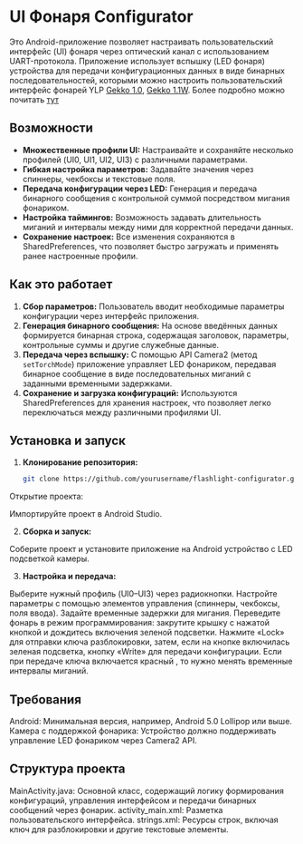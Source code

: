 # UI Фонаря Configurator

Это Android-приложение позволяет настраивать пользовательский интерфейс (UI) фонаря через оптический канал с использованием UART-протокола. Приложение использует вспышку (LED фонаря) устройства для передачи конфигурационных данных в виде бинарных последовательностей, которыми можно настроить пользовательский интерфейс фонарей YLP [Gekko 1.0](https://ylplight.com/katalog/1/nalobnye-fonari/gekko-10/), [Gekko 1.1W](https://ylplight.com/katalog/1/nalobnye-fonari/gekko-1_1W/). Более подробно можно почитать [тут](https://forum.fonarevka.ru/showthread.php?t=46567)

## Возможности

- **Множественные профили UI:** Настраивайте и сохраняйте несколько профилей (UI0, UI1, UI2, UI3) с различными параметрами.
- **Гибкая настройка параметров:** Задавайте значения через спиннеры, чекбоксы и текстовые поля.
- **Передача конфигурации через LED:** Генерация и передача бинарного сообщения с контрольной суммой посредством мигания фонариком.
- **Настройка таймингов:** Возможность задавать длительность миганий и интервалы между ними для корректной передачи данных.
- **Сохранение настроек:** Все изменения сохраняются в SharedPreferences, что позволяет быстро загружать и применять ранее настроенные профили.

## Как это работает

1. **Сбор параметров:** Пользователь вводит необходимые параметры конфигурации через интерфейс приложения.
2. **Генерация бинарного сообщения:** На основе введённых данных формируется бинарная строка, содержащая заголовок, параметры, контрольные суммы и другие служебные данные.
3. **Передача через вспышку:** С помощью API Camera2 (метод `setTorchMode`) приложение управляет LED фонариком, передавая бинарное сообщение в виде последовательных миганий с заданными временными задержками.
4. **Сохранение и загрузка конфигураций:** Используются SharedPreferences для хранения настроек, что позволяет легко переключаться между различными профилями UI.

## Установка и запуск

1. **Клонирование репозитория:**

   ```bash
   git clone https://github.com/yourusername/flashlight-configurator.git
Открытие проекта:

Импортируйте проект в Android Studio.

2. **Сборка и запуск:**

Соберите проект и установите приложение на Android устройство с LED подсветкой камеры.

3. **Настройка и передача:**

Выберите нужный профиль (UI0–UI3) через радиокнопки.
Настройте параметры с помощью элементов управления (спиннеры, чекбоксы, поля ввода).
Задайте временные задержки для мигания.
Переведите фонарь в режим программирования: закрутите крышку с нажатой кнопкой и дождитесь включения зеленой подсветки. 
Нажмите «Lock» для отправки ключа разблокировки, затем, если на кнопке включилась зеленая подсветка, кнопку «Write» для передачи конфигурации.
Если при передаче ключа включается красный , то нужно менять временные интервалы миганий.

## Требования
Android: Минимальная версия, например, Android 5.0 Lollipop или выше.
Камера с поддержкой фонарика: Устройство должно поддерживать управление LED фонариком через Camera2 API.

## Структура проекта
MainActivity.java: Основной класс, содержащий логику формирования конфигураций, управления интерфейсом и передачи бинарных сообщений через фонарик.
activity_main.xml: Разметка пользовательского интерфейса.
strings.xml: Ресурсы строк, включая ключ для разблокировки и другие текстовые элементы.
